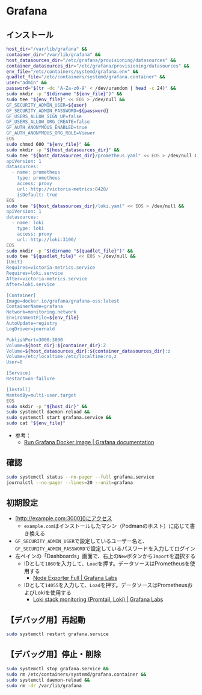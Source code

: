 # Grafana
## インストール
```sh
host_dir="/var/lib/grafana" &&
container_dir="/var/lib/grafana" &&
host_datasources_dir="/etc/grafana/provisioning/datasources" &&
container_datasources_dir="/etc/grafana/provisioning/datasources" &&
env_file="/etc/containers/systemd/grafana.env" &&
quadlet_file="/etc/containers/systemd/grafana.container" &&
user="admin" &&
password="$(tr -dc 'A-Za-z0-9' < /dev/urandom | head -c 24)" &&
sudo mkdir -p "$(dirname "${env_file}")" &&
sudo tee "${env_file}" << EOS > /dev/null &&
GF_SECURITY_ADMIN_USER=${user}
GF_SECURITY_ADMIN_PASSWORD=${password}
GF_USERS_ALLOW_SIGN_UP=false
GF_USERS_ALLOW_ORG_CREATE=false
GF_AUTH_ANONYMOUS_ENABLED=true
GF_AUTH_ANONYMOUS_ORG_ROLE=Viewer
EOS
sudo chmod 600 "${env_file}" &&
sudo mkdir -p "${host_datasources_dir}" &&
sudo tee "${host_datasources_dir}/prometheus.yaml" << EOS > /dev/null &&
apiVersion: 1
datasources:
  - name: prometheus
    type: prometheus
    access: proxy
    url: http://victoria-metrics:8428/
    isDefault: true
EOS
sudo tee "${host_datasources_dir}/loki.yaml" << EOS > /dev/null &&
apiVersion: 1
datasources:
  - name: loki
    type: loki
    access: proxy
    url: http://loki:3100/
EOS
sudo mkdir -p "$(dirname "${quadlet_file}")" &&
sudo tee "${quadlet_file}" << EOS > /dev/null &&
[Unit]
Requires=victoria-metrics.service
Requires=loki.service
After=victoria-metrics.service
After=loki.service

[Container]
Image=docker.io/grafana/grafana-oss:latest
ContainerName=grafana
Network=monitoring.network
EnvironmentFile=${env_file}
AutoUpdate=registry
LogDriver=journald

PublishPort=3000:3000
Volume=${host_dir}:${container_dir}:Z
Volume=${host_datasources_dir}:${container_datasources_dir}:z
Volume=/etc/localtime:/etc/localtime:ro,z
User=0

[Service]
Restart=on-failure

[Install]
WantedBy=multi-user.target
EOS
sudo mkdir -p "${host_dir}" &&
sudo systemctl daemon-reload &&
sudo systemctl start grafana.service &&
sudo cat "${env_file}"
```
- 参考：
  - [Run Grafana Docker image | Grafana documentation](https://grafana.com/docs/grafana/latest/setup-grafana/installation/docker/)

## 確認
```sh
sudo systemctl status --no-pager --full grafana.service
journalctl --no-pager --lines=20 --unit=grafana
```

## 初期設定
- [http://example.com:3000]()にアクセス
  - `example.com`はインストールしたマシン（Podmanのホスト）に応じて書き換える
- `GF_SECURITY_ADMIN_USER`で設定しているユーザー名と、`GF_SECURITY_ADMIN_PASSWORD`で設定しているパスワードを入力してログイン
- 左ペインの「Dashboards」画面で、右上の`New`ボタンから`Import`を選択する
  - IDとして`1860`を入力して、`Load`を押す。データソースはPrometheusを使用する
    - [Node Exporter Full | Grafana Labs](https://grafana.com/ja/grafana/dashboards/1860-node-exporter-full/)
  - IDとして`14055`を入力して、`Load`を押す。データソースはPrometheusおよびLokiを使用する
    - [Loki stack monitoring (Promtail, Loki) | Grafana Labs](https://grafana.com/grafana/dashboards/14055-loki-stack-monitoring-promtail-loki/)

## 【デバッグ用】再起動
```sh
sudo systemctl restart grafana.service
```

## 【デバッグ用】停止・削除
```sh
sudo systemctl stop grafana.service &&
sudo rm /etc/containers/systemd/grafana.container &&
sudo systemctl daemon-reload &&
sudo rm -dr /var/lib/grafana
```
